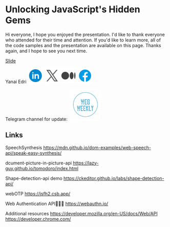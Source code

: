 # Unlocking JavaScript's Hidden Gems

Hi everyone,
I hope you enjoyed the presentation. I'd like to thank everyone who attended for their time and attention.
If you'd like to learn more, all of the code samples and the presentation are available on this page.
Thanks again, and I hope to see you next time.

[Slide](./assets/reversim24Slide.pdf)

Yanai Edri
[![Linkedin](./assets/icons8-linkedin-circled-48.png)]([https://www.linkedin.com/in/yanaiedri/])
[![X(Twitter)](./assets/icons8-twitterx-48.png)]([https://twitter.com/yanaiEdri])
[![Medium](./assets/icons8-medium-48.png)]([https://medium.com/@yedri])
[![Facebook](./assets/icons8-facebook-48.png)]([https://www.facebook.com/yanai.edri])

Telegram channel for update:
[![WebWeekly](./assets/webWeekly.png)]([https://t.me/webWekkly])

## Links

SpeechSynthesis
https://mdn.github.io/dom-examples/web-speech-api/speak-easy-synthesis/

dcument-picture-in-picture-api
https://lazy-guy.github.io/tomodoro/index.html

Shape-detection-api demo
https://ckeditor.github.io/labs/shape-detection-api/

webOTP
https://jsfh2.csb.app/

Web Authentication API
https://webauthn.io/

Additional resources
https://developer.mozilla.org/en-US/docs/Web/API
https://developer.chrome.com/
